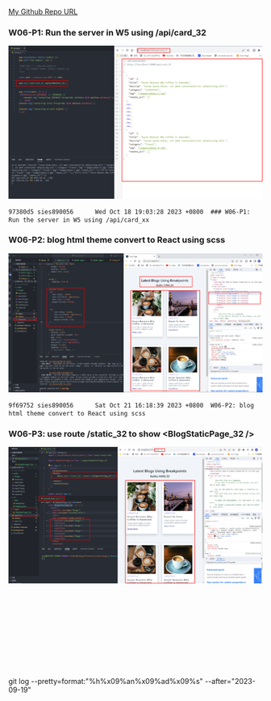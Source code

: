 [My Github Repo URL](https://github.com/sies890056/1121-wp1-demo-211418032/tree/main)

### W06-P1: Run the server in W5 using /api/card_32

![](w06-p1.png)

```
97380d5 sies890056      Wed Oct 18 19:03:28 2023 +0800  ### W06-P1: Run the server in W5 using /api/card_xx
```
### W06-P2: blog html theme convert to React using scss

![](w06-p2.png)

```
9f69752 sies890056      Sat Oct 21 16:18:39 2023 +0800  W06-P2: blog html theme convert to React using scss
```
### W06-P3: use route /static_32 to show <BlogStaticPage_32 />

![](w06-p3.png)

```


```

### 

![]()

```


```

### 
 
![]()


```

```





```

```

git log --pretty=format:"%h%x09%an%x09%ad%x09%s" --after="2023-09-19"